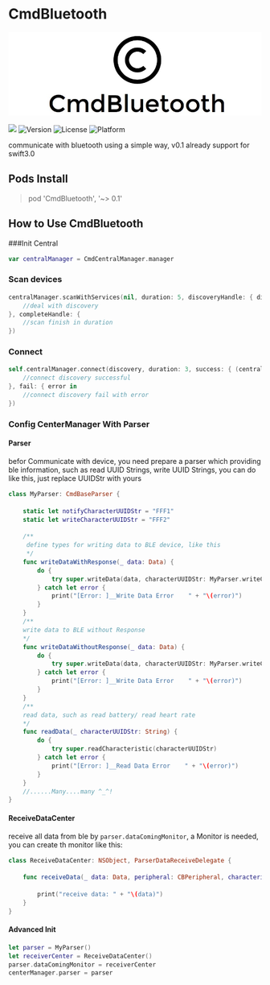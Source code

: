 # CmdBluetooth 

![](logo.png)

![](http://img.shields.io/badge/Swift-3-blue.svg)  ![Version](https://img.shields.io/cocoapods/v/CmdBluetooth.svg?style=flat)	![License](https://img.shields.io/cocoapods/l/CmdBluetooth.svg?style=flat)	![Platform](https://img.shields.io/cocoapods/p/CmdBluetooth.svg?style=flat)

communicate with bluetooth using a simple way, v0.1 already support for swift3.0

## Pods Install

> pod 'CmdBluetooth', '~> 0.1'

## How to Use CmdBluetooth

###Init Central
```swift
var centralManager = CmdCentralManager.manager
```

### Scan devices
```swift
centralManager.scanWithServices(nil, duration: 5, discoveryHandle: { discovery in
	//deal with discovery
}, completeHandle: { 
	//scan finish in duration    
})
```

### Connect 
```swift
self.centralManager.connect(discovery, duration: 3, success: { (central, peripheral) in
	//connect discovery successful
}, fail: { error in
	//connect discovery fail with error 
})
```

### Config CenterManager With Parser

#### Parser
befor Communicate with device, you need prepare a parser which providing ble information, such as read UUID Strings, write UUID Strings, you can do like this, just replace UUIDStr with yours

```swift
class MyParser: CmdBaseParser {

    static let notifyCharacterUUIDStr = "FFF1"
    static let writeCharacterUUIDStr = "FFF2"

    /**
     define types for writing data to BLE device, like this
     */
    func writeDataWithResponse(_ data: Data) {
        do {
            try super.writeData(data, characterUUIDStr: MyParser.writeCharacterUUIDStr, withResponse: true)
        } catch let error {
            print("[Error: ]__Write Data Error    " + "\(error)")
        }
    }
	/**
	write data to BLE without Response
	*/
    func writeDataWithoutResponse(_ data: Data) {
        do {
            try super.writeData(data, characterUUIDStr: MyParser.writeCharacterUUIDStr, withResponse: false)
        } catch let error {
            print("[Error: ]__Write Data Error    " + "\(error)")
        }
    }
	/**
	read data, such as read battery/ read heart rate
	*/
    func readData(_ characterUUIDStr: String) {
        do {
            try super.readCharacteristic(characterUUIDStr)
        } catch let error {
            print("[Error: ]__Read Data Error    " + "\(error)")
        }
    }
    //......Many....many ^_^!
}
```

#### ReceiveDataCenter
receive all data from ble by `parser.dataComingMonitor`, a Monitor is needed,  you can create th monitor like this:
```swift
class ReceiveDataCenter: NSObject, ParserDataReceiveDelegate {

    func receiveData(_ data: Data, peripheral: CBPeripheral, characteristic: CBCharacteristic) {
    
		print("receive data: " + "\(data)")
    }
}
```

#### Advanced Init
```swift
let parser = MyParser()
let receiverCenter = ReceiveDataCenter()
parser.dataComingMonitor = receiverCenter
centerManager.parser = parser
```




